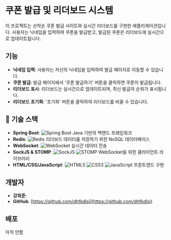 # 쿠폰 발급 및 리더보드 시스템

이 프로젝트는 선착순 쿠폰 발급 사이트와 실시간 리더보드를 구현한 애플리케이션입니다. 사용자는 닉네임을 입력하여 쿠폰을 발급받고, 발급된 쿠폰은 리더보드에 실시간으로 업데이트됩니다.


## 기능

- **닉네임 입력**: 사용자는 자신의 닉네임을 입력하여 발급 페이지로 이동할 수 있습니다.
- **쿠폰 발급**: 발급 페이지에서 '쿠폰 발급하기' 버튼을 클릭하면 쿠폰이 발급됩니다.
- **리더보드 표시**: 리더보드는 실시간으로 업데이트되며, 최신 발급자 순위가 표시됩니다.
- **리더보드 초기화**: '초기화' 버튼을 클릭하여 리더보드를 비울 수 있습니다.

## 🚀 기술 스택

- **Spring Boot**: ![Spring Boot](https://img.shields.io/badge/Spring%20Boot-6DB33F?style=for-the-badge&logo=springboot&logoColor=white) Java 기반의 백엔드 프레임워크
- **Redis**: ![Redis](https://img.shields.io/badge/Redis-DC382D?style=for-the-badge&logo=redis&logoColor=white) 리더보드 데이터를 저장하기 위한 NoSQL 데이터베이스
- **WebSocket**: ![WebSocket](https://img.shields.io/badge/WebSocket-1D72E8?style=for-the-badge&logo=websocket&logoColor=white) 실시간 데이터 전송
- **SockJS & STOMP**: ![SockJS](https://img.shields.io/badge/SockJS-0A0A0A?style=for-the-badge&logo=javascript&logoColor=white) ![STOMP](https://img.shields.io/badge/STOMP-8C3B2C?style=for-the-badge&logo=javascript&logoColor=white) WebSocket을 위한 클라이언트 라이브러리
- **HTML/CSS/JavaScript**: ![HTML5](https://img.shields.io/badge/HTML5-E34F26?style=for-the-badge&logo=html5&logoColor=white) ![CSS3](https://img.shields.io/badge/CSS3-1572B6?style=for-the-badge&logo=css3&logoColor=white) ![JavaScript](https://img.shields.io/badge/JavaScript-F7DF1E?style=for-the-badge&logo=javascript&logoColor=black) 프론트엔드 구현

## 개발자

- **강희준**: 
- **GitHub**: [https://github.com/dhfkdlsj](https://github.com/dhfkdlsj)


## 배포

아직 안함

